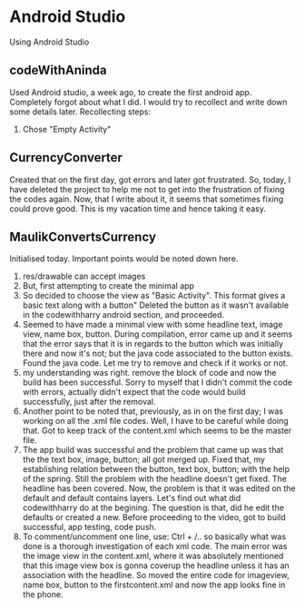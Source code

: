 # Android Studio

Using Android Studio

## codeWithAninda

Used Android studio, a week ago, to create the first android app. Completely forgot about what I did. I would try  to recollect and write down some details later.
Recollecting steps:
1. Chose "Empty Activity"

## CurrencyConverter

Created that on the first day, got errors and later got frustrated. So, today, I have deleted the project to help me not to get into the frustration of fixing the codes again. Now, that I write about it, it seems that sometimes fixing could prove good. This is my vacation time and hence taking it easy.

## MaulikConvertsCurrency

Initialised today. Important points would be noted down here.

1. res/drawable can accept images
2. But, first attempting to create the minimal app 
3. So decided to choose the view as "Basic Activity". This format gives a basic text along with a button" Deleted the button as it wasn't available in the codewithharry android section, and proceeded.
4. Seemed to have made a minimal view with some headline text, image view, name box, button. During compilation, error came up and it seems that the error says that it is in regards to the button which was initially there and now it's not; but the java code associated to the button exists. Found the java code. Let me try to remove and check if it works or not.
5. my understanding was right. remove the block of code and now the build has been successful. Sorry to myself that I didn't commit the code with errors, actually didn't expect that the code would build successfully, just after the removal.
6. Another point to be noted that, previously, as in on the first day; I was working on all the .xml file codes. Well, I have to be careful while doing that. Got to keep track of the content.xml which seems to be the master file.
7. The app build was successful and the problem that came up was that the the text box, image, button; all got merged up. Fixed that, my establishing relation between the button, text box, button; with the help of the spring. Still the problem with the headline doesn't get fixed. The headline has been covered. Now, the problem is that it was edited on the default and default contains layers. Let's find out what did codewithharry do at the begining. The question is that, did he edit the defaults or created a new. Before proceeding to the video, got to build successful, app testing, code push.
8. To comment/uncomment one line, use: Ctrl + /.. so basically what was done is a thorough investigation of each xml code. The main error was the image view in the content.xml, where it was absolutely mentioned that this image view box is gonna coverup the headline unless it has an association with the headline. So moved the entire code for imageview, name box, button to the firstcontent.xml and now the app looks fine in the phone.
